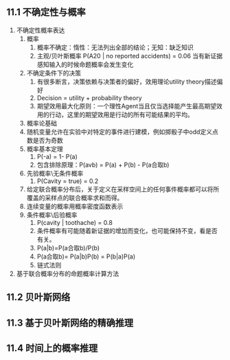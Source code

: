 ## 11.1 不确定性与概率
1. 不确定性概率表达
   1. 概率
      1. 概率不确定：惰性：无法列出全部的结论；无知：缺乏知识
      2. 主观/贝叶斯概率
         P(A20 | no reported accidents) = 0.06 当有新证据感知输入的时候命题概率会发生变化
   2. 不确定条件下的决策
      1. 有很多断言，决策依赖与决策者的偏好，效用理论utility theory描述偏好
      2. Decision = utility + probability theory
      3. 期望效用最大化原则：一个理性Agent当且仅当选择能产生最高期望效用的行动，这里的期望效用是行动的所有可能结果的平均。
   3. 概率论基础
   4. 随机变量允许在实验中对特定的事件进行建模，例如掷骰子中odd定义点数是否为奇数
   5. 概率基本定理
      1. P(-a) = 1- P(a)
      2. 包含排除原理：P(avb) = P(a) + P(b) - P(a合取b)
   6. 先验概率\无条件概率
      1. P(Cavity = true) = 0.2
   7. 给定联合概率分布后，关于定义在采样空间上的任何事件概率都可以将所覆盖的采样点的联合概率求和而得。
   8. 连续变量的概率用概率密度函数表示
   9. 条件概率\后验概率
      1.  P(cavity | toothache) = 0.8
      2.  条件概率有可能随着新证据的增加而变化，也可能保持不变，看是否有关。
      3.  P(a|b)=P(a合取b)/P(b)
      4.  P(a合取b)= P(a|b)P(b) = P(b|a)P(a)
      5.  链式法则
2. 基于联合概率分布的命题概率计算方法
   

## 11.2 贝叶斯网络

## 11.3 基于贝叶斯网络的精确推理


## 11.4 时间上的概率推理
